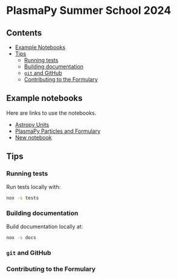 # PlasmaPy Summer School 2024

## Contents

- [Example Notebooks](#example-notebooks)
- [Tips](#tips)
  - [Running tests](#running-tests)
  - [Building documentation](#building-documentation)
  - [`git` and GitHub](#git-and-github)
  - [Contributing to the Formulary](#contributing-to-the-formulary)

## Example notebooks

Here are links to use the notebooks.

 - [Astropy Units](https://colab.research.google.com/github/PlasmaPy/plasmapy-summer-school/blob/main/notebooks/astropy-units.ipynb)
 - [PlasmaPy Particles and Formulary](https://colab.research.google.com/github/PlasmaPy/plasmapy-summer-school/blob/main/notebooks/particles-formulary.ipynb)
 - [New notebook](https://colab.research.google.com/github/PlasmaPy/plasmapy-summer-school/blob/main/notebooks/particles-formulary.ipynb)

## Tips

### Running tests

Run tests locally with:

```bash
nox -s tests
```

### Building documentation

Build documentation locally at:

```bash
nox -s docs
```

### `git` and GitHub

### Contributing to the Formulary
